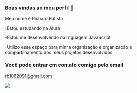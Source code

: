 ### Boas vindas ao meu perfil 💙

Meu nome é Richard Batista

-Estou estudando na Alura

-Estou me desenvolvendo na linguagem JavaScript

-Utilizo esse espaço para minha organização e organização e compartilhamento dos meus projetos desenvolvidos

### Você pode entrar em contato comigo pelo email

rb1062091@gmail.com

![](https://media.tenor.com/jaVORWcTiyEAAAAM/cute-fingers.gif)
